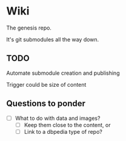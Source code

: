 # Wiki

The genesis repo.

It's git submodules all the way down.

## TODO

Automate submodule creation and publishing

Trigger could be size of content

## Questions to ponder

- [ ] What to do with data and images?
  - [ ] Keep them close to the content, or
  - [ ] Link to a dbpedia type of repo?
